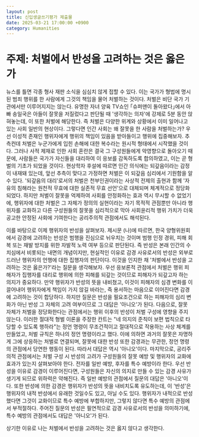 ```yaml
---
layout: post
title: 신입생글쓰기평가 제출물
date: 2025-03-21 17:00:00 +0900
category: Humanities
---
```

# 주제: 처벌에서 반성을 고려하는 것은 옳은가

 뉴스를 틀면 각종 형사 재판 소식을 심심치 않게 접할 수 있다. 이는 국가가 형법에 명시된 범죄 행위를 한 사람에게 그것의 책임을 물어 처벌하는 것이다. 처벌은 비단 국가 기관에서만 이루어지지는 않는다. 유명한 자녀 양육 TV쇼인 ｢슈퍼맨이 돌아왔다｣에서 아빠 송일국은 아들이 잘못을 저질렀다고 판단될 때 '생각하는 의자'에 강제로 5분 동안 앉혀놓는데, 이 또한 처벌에 해당한다. 즉 처벌은 다양한 위계와 상황에서 이미 일어나고 있는 사회 일반의 현상이다.
 그렇다면 인간 사회는 왜 잘못을 한 사람을 처벌하는가? 우선 이성적 존재인 행위자에게 행위의 책임이 있음을 받아들이고 행위에 집중해보자. 추측컨데 처벌은 누군가에게 입힌 손해에 대한 복수라는 원시적 형태에서 시작했을 것이다. 그러나 사적 제재로 인한 사회 혼란은 결국 그 구성원들에게 악영향으로 돌아오기 때문에, 사람들은 국가가 자신들을 대리하여 이 응보를 감독하도록 합의하였고, 이는 곧 형벌의 기초가 되었을 것이다. 현상학자 후설에 따르면 인간 의식에는 되갚음이라는 감정이 내재돼 있는데, 앞선 추측이 맞다고 가정하면 처벌은 이 되갚음 심리에서 기원함을 알 수 있다. '되갚음의 대리'로서의 처벌은 천부인권이라는 사상적 전제의 출현과 함께 '자유의 침해라는 원천적 무효에 대한 실존적 무효 선언'으로 대체되며 체계적으로 정당화되었다. 하지만 처벌이 잘못을 억제하여 사회를 안정화하는 효과 역시 무시할 수 없었기에, 행위자에 대한 처벌은 그 자체가 정의의 실현이라는 자기 목적적 관점뿐만 아니라 행위자를 교화하고 다른 구성원들의 잘못을 심리적으로 막아 사회윤리적 행위 가치가 더욱 공고한 안정된 사회에 기여한다는 공리주의적 관점에서도 해석된다.

 이를 바탕으로 이제 행위자의 반성을 살펴보자. 제시문 (나)에 따르면, 한국 양형위원회에서 감경에 고려하는 반성은 범행을 진심으로 뉘우치는 것이며 범행 인정 경위, 피해 회복 또는 재발 방지를 위한 자발적 노력 여부 등으로 판단된다. 즉 반성은 본래 인간의 수치심에서 비롯되는 내면의 개념이지만, 현실적인 이유로 감경 사유로서의 반성은 외부로 드러난 행위자의 언행에 대한 집행자의 판단이다. 이것을 인지한 채 '처벌에서 반성을 고려하는 것은 옳은가?'라는 질문을 생각해보자.
 우선 응보론적 관점에서 처벌은 행위 피해자가 집행자를 대리로 행위에 의한 피해를 되갚는 것이므로 피해자가 되갚고자 하는 의지가 중요하다. 만약 행위자가 반성의 뜻을 내비쳤고, 이것이 피해자의 심경 변화를 이끌어내어 행위자에게 책임이 가지 않길 바라는, 즉 용서하는 마음으로 이어진다면 감경에 고려하는 것이 합당하다. 하지만 질문은 반성을 필요조건으로 하는 피해자의 심리 변화가 아닌 반성 그 자체의 고려 여부이므로 그 대답은 '아니오'가 된다.
 다음으로, 잘못 자체가 처벌을 정당화한다는 관점에서는 행위 이후의 반성이 처벌 구성에 영향을 주지 않는다. 이러한 절대적 형벌 이론을 주장한 칸트는 "네 의지의 준칙이 보편 법칙으로 타당할 수 있도록 행하라"는 정언 명령이 무조건적이고 절대적으로 작용하는 사상 체계를 만들었고, 처벌 규칙은 하나의 정언 명령이라고 했다. 이에 의하면 과거의 잘못은 자명하게 그에 상응하는 처벌로 연결되며, 잘못에 대한 반성 또한 감경과는 무관한, 정언 명령의 관점에서 당연한 행동이 된다. 따라서 대답은 역시 '아니오'이다.
 마지막으로, 공리주의적 관점에서는 처벌 구성 시 반성의 고려가 구성원들의 잘못 예방 및 행위자의 교화에 효과가 있는지 살펴보아야 한다. 전자를 일반 예방, 후자를 특수 예방이라 한다. 우선 반성을 이유로 감경이 이루어진다면, 구성원들은 자신의 의지로 만들 수 있는 감경 사유가 생기게 되므로 위하력은 약해진다. 즉 일반 예방의 관점에서 질문의 대답은 '아니오'이다. 또한 반성에 의한 감경은 행위자가 반성의 뜻을 내비치도록 유도하는데, 이 '반성'은 행위자의 내적 반성에서 유래한 것일수도 있고, 아닐 수도 있다. 행위자가 내적으로 반성했다면 그것이 교화이므로 특수 예방에 부합하지만, 그렇지 않다면 특수 예방의 관점에서 부적절하다. 주어진 질문의 반성은 필연적으로 감경 사유로서의 반성을 의미하기에, 특수 예방의 관점에서도 대답은 '아니오'가 된다.

 상기한 이유로 나는 처벌에서 반성을 고려하는 것은 옳지 않다고 생각한다.
